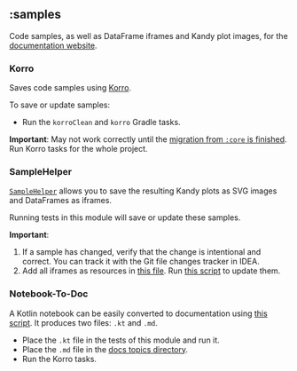 ## :samples

Code samples, as well as DataFrame iframes and Kandy plot images, for the 
[documentation website](https://github.com/Kotlin/dataframe).

### Korro

Saves code samples using [Korro](https://github.com/devcrocod/korro).

To save or update samples:
* Run the `korroClean` and `korro` Gradle tasks.

**Important**: May not work correctly until the 
[migration from `:core` is finished](https://github.com/Kotlin/dataframe/issues/898).
Run Korro tasks for the whole project.

### SampleHelper

[`SampleHelper`](https://github.com/Kotlin/kandy/blob/samples_util/util/kandy-samples-utils/README.md)
allows you to save the resulting Kandy plots as SVG images and DataFrames as iframes.

Running tests in this module will save or update these samples.

**Important**:

1) If a sample has changed, verify that the change is intentional and correct.
You can track it with the Git file changes tracker in IDEA.
2) Add all iframes as resources in [this file](../docs/StardustDocs/topics/_shadow_resources.md).
Run [this script](https://github.com/Kotlin/kandy/blob/samples_util/util/kandy-samples-utils/README.md#how-to-use)
to update them.

### Notebook-To-Doc

A Kotlin notebook can be easily converted to documentation using 
[this script](https://github.com/Kotlin/kandy/blob/samples_util/util/kandy-samples-utils/README.md#how-to-use).
It produces two files: `.kt` and `.md`.
* Place the `.kt` file in the tests of this module and run it.
* Place the `.md` file in the [docs topics directory](../docs/StardustDocs/topics).
* Run the Korro tasks.
